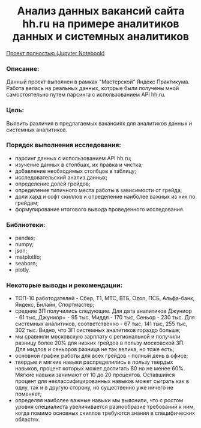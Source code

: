 <h1 align="center"> Анализ данных вакансий сайта hh.ru на примере аналитиков данных и системных аналитиков </h1>

[Проект полностью (Jupyter Notebook)](https://github.com/model4d/Portfolio/blob/main/03%20Kicksharing/Kicksharing.ipynb)

<h3> Описание: </h3>

Данный проект выполнен в рамках "Мастерской" Яндекс Практикума. Работа велась на реальных данных, которые были получены мной самостоятельно путем парсинга с использованием API hh.ru.

<h3> Цель: </h3>

Выявить различия в предлагаемых вакансиях для аналитиков данных и системных аналитиков.
    
<h3> Порядок выполнения исследования: </h3>

* парсинг данных с использованием API hh.ru;
* изучение данных в столбцах, их правка и чистка;
* добавление необходимых столбцов в таблицу;
* исследовательский анализ данных;
* определение долей грейдов;
* определение типичного места работы в зависимости от грейда;
* доли хард и софт скиллов и определение наиболее важных из них по грейдам;
* формулирование итогового вывода проведенного исследования.

<h3> Библиотеки: </h3>

* pandas;
* numpy;
* json;
* matplotlib;
* seaborn;
* plotly.

<h3> Некоторые выводы и рекомендации: </h3>

* ТОП-10 работодателей - Сбер, Т1, МТС, ВТБ, Ozon, ПСБ, Альфа-банк, Яндекс, Билайн, Спортмастер;
* средние ЗП получились следующие. Для дата аналитиков Джуниор - 61 тыс, Джуниор+ - 95 тыс, Миддл - 170 тыс, Сеньор - 230 тыс. Для системных аналитиков, соответственно - 67 тыс, 141 тыс, 255 тыс, 302 тыс. Видно, что ЗП системных аналитиков гораздо больше;
* мы сравнили московскую зарплату с региональной и получили разницу более 20% для низких грейдов в пользу московской ЗП. Для мидлов и сеньоров разница не так велика, но тоже есть;
* основной график работы для всех грейдов - полный день в офисе;
* твердые и мягкие навыки распределились в пользу твердых навыков, процент которых может достигать 80 но не менее 60%. Мягкие навыки занимают от 10 до 20 процентов. Оставшийся процент для неклассифицированных навыков может сыграть как в одну, так и в другую сторону, но существенно уже ничего не поменяет;
* определяя наиболее важные навыки мы выяснили, что с ростом уровня специалиста увеличивается разнообразие требований к ним, когда помимо основных скиллов требуются знания в специфических областях.
